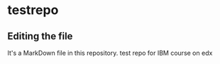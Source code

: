 # testrepo

## Editing the file

It's a MarkDown file in this repository.
test repo for IBM course on edx
